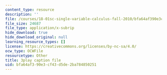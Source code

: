 ```yaml
---
content_type: resource
description: ''
file: /courses/18-01sc-single-variable-calculus-fall-2010/bfa64af390e3cf43d5de2ba784850251_d484GRz9zjY.srt
file_size: 24687
file_type: application/x-subrip
hide_download: true
hide_download_original: null
learning_resource_types: []
license: https://creativecommons.org/licenses/by-nc-sa/4.0/
ocw_type: OCWFile
resourcetype: Other
title: 3play caption file
uid: bfa64af3-90e3-cf43-d5de-2ba784850251
---
```

